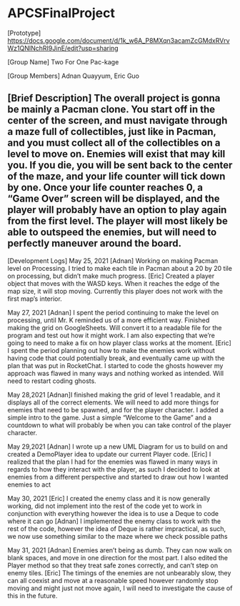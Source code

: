 # APCSFinalProject
[Prototype]
https://docs.google.com/document/d/1k_w6A_P8MXqn3acamZcGMdxRVrvWz1QNINchRI9JinE/edit?usp=sharing

[Group Name]
Two For One Pac-kage

[Group Members]
Adnan Quayyum, Eric Guo

[Brief Description]
The overall project is gonna be mainly a Pacman clone. You start off in the center of the screen, and must navigate through a maze full of collectibles, just like in Pacman, and you must collect all of the collectibles on a level to move on. Enemies will exist that may kill you. If you die, you will be sent back to the center of the maze, and your life counter will tick down by one. Once your life counter reaches 0, a “Game Over” screen will be displayed, and the player will probably have an option to play again from the first level. The player will most likely be able to outspeed the enemies, but will need to perfectly maneuver around the board.
---------------------------------------------------------------------------------------------------------------------------------------------------------------------------------
[Development Logs]
May 25, 2021
[Adnan] Working on making Pacman level on Processing. I tried to make each tile in Pacman about a 20 by 20 tile on processing, but didn’t make much progress.
[Eric] Created a player object that moves with the WASD keys. When it reaches the edge of the map size, it will stop moving. Currently this player does not work with the first map’s interior.

May 27, 2021
[Adnan] I spent the period continuing to make the level on processing, until Mr. K reminded us of a more efficient way. Finished making the grid on GoogleSheets. Will convert it to a readable file for the program and test out how it might work. I am also expecting that we’re going to need to make a fix on how player class works at the moment.
[Eric]  I spent the period planning out how to make the enemies work without having code that could potentially break, and eventually came up with the plan that was put in RocketChat. I started to code the ghosts however my approach was flawed in many ways and nothing worked as intended. Will need to restart coding ghosts. 

May 28,2021
[Adnan]I finished making the grid of level 1 readable, and it displays all of the correct elements. We will need to add more things for enemies that need to be spawned, and for the player character. I added a simple intro to the game. Just a simple “Welcome to the Game” and a countdown to what will probably be when you can take control of the player character.

May 29,2021
[Adnan] I wrote up a new UML Diagram for us to build on and created a DemoPlayer idea to update our current Player code. 
[Eric]  I realized that the plan I had for the enemies was flawed in many ways in regards to how they interact with the player, as such I decided to look at enemies from a different perspective and started to draw out how I wanted enemies to act

May 30, 2021
[Eric] I created the enemy class and it is now generally working, did not implement into the rest of the code yet to work in conjunction with everything however the idea is to use a Deque to code where it can go
[Adnan] I implemented the enemy class to work with the rest of the code, however the idea of Deque is rather impractical, as such, we now use something similar to the maze where we check possible paths

May 31, 2021
[Adnan] Enemies aren’t being as dumb. They can now walk on blank spaces, and move in one direction for the most part. I also edited the Player method so that they treat safe zones correctly, and can’t step on enemy tiles.
[Eric] The timings of the enemies are not unbearably slow, they can all coexist and move at a reasonable speed however randomly stop moving and might just not move again, I will need to investigate the cause of this in the future. 



